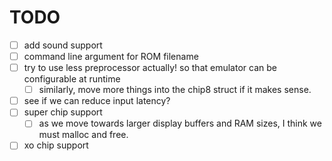 # TODO

- [ ] add sound support
- [ ] command line argument for ROM filename
- [ ] try to use less preprocessor actually! so that emulator can be configurable at runtime
    - [ ] similarly, move more things into the chip8 struct if it makes sense.
- [ ] see if we can reduce input latency?
- [ ] super chip support
    - [ ] as we move towards larger display buffers and RAM sizes, I think we must malloc and free.
- [ ] xo chip support